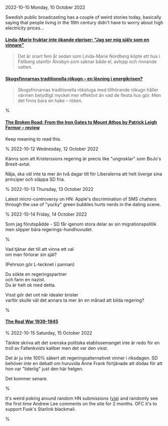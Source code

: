 2022-10-10 Monday, 10 October 2022

Swedish public broadcasting has a couple of weird stories today, basically saying that people living in the 19th century didn't have to worry about high electricity prices...

#### [Linda-Marie fruktar inte ökande elpriser: ”Jag ser mig själv som en vinnare”](https://www.svt.se/nyheter/lokalt/norrbotten/jag-ser-mig-sjalv-som-en-vinnare)

> Det är snart fem år sedan som Linda-Marie Nordberg köpte ett hus i Fällberg utanför Älvsbyn som saknar både el, avlopp och rinnande vatten.

#### [Skogsfinnarnas traditionella rökugn – en lösning i energikrisen?](https://www.svt.se/nyheter/uutiset/skogsfinnarnas-traditionella-rokugn-kan-vara-en-losning-i-energikrisen)

> Skogsfinnarnas traditionella rökstuga med tillhörande rökugn håller värmen betydligt mycket mer effektivt än vad de flesta hus gör. Men det finns bara en hake – röken.

%
#### [The Broken Road: From the Iron Gates to Mount Athos by Patrick Leigh Fermor – review][broken-road]

[broken-road]: https://www.theguardian.com/books/2013/sep/06/broken-road-fermor-dalrymple-review

Keep meaning to read this.

%
2022-10-12 Wednesday, 12 October 2022

Känns som att Kristerssons regering är precis like "ungnsklar" som BoJo's Brexit-avtal. 

Nåja, ska väl inte ta mer än två dagar till för Liberalerna att helt överge sina principer och släppa SD fria.

%
2022-10-13 Thursday, 13 October 2022

Latest micro-controversy on HN: Apple's discrimination of SMS chatters through the use of "yucky" green bubbles hurts nerds in the dating scene. 

%
2022-10-14 Friday, 14 October 2022

Som jag förutspådde - SD får igenom stora delar av sin migrationspolitik men slipper bära regerings-hundhuvudet. 

%

Vad tjänar det till att vinna ett val  
om man förlorar sin själ?

(Pehrson gör L-tecknet i pannan)

Du sökte en regeringspartner   
och fann en nazist.  
Du är helt ok med detta.  

Visst gör det ont när idealer brister  
varför skulle väl det annars ta mer än en månad att bilda regering?

%

#### [The Real War 1939-1945][fussell-ww2]

[fussell-ww2]: https://www.theatlantic.com/magazine/archive/1989/08/the-real-war-1939-1945/306374/

%
2022-10-15 Saturday, 15 October 2022

Tänkte skriva att det svenska politiska etablissemanget inte är redo för en troll av Fallenkvists kaliber men det var den visst. 

Det är ju inte 100% säkert att regeringsalternativet vinner i riksdagen. SD behöver *inte* en debatt om huruvida Anne Frank förtjänade att dödas för att hon var "liderlig" just den här helgen.

Det kommer senare. 

%

It's weird poking around random HN submissions ([via](https://gerikson.com/hnlo/queue.html)) and randomly see the first time Andrew Lee comments on the site for 2 months. OFC it's to support Fusk's Starlink blackmail.

%
